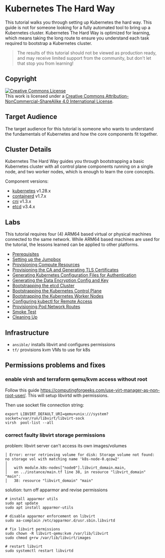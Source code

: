 # Kubernetes The Hard Way

This tutorial walks you through setting up Kubernetes the hard way. This guide is not for someone looking for a fully automated tool to bring up a Kubernetes cluster. Kubernetes The Hard Way is optimized for learning, which means taking the long route to ensure you understand each task required to bootstrap a Kubernetes cluster.

> The results of this tutorial should not be viewed as production ready, and may receive limited support from the community, but don't let that stop you from learning!

## Copyright

<a rel="license" href="http://creativecommons.org/licenses/by-nc-sa/4.0/"><img alt="Creative Commons License" style="border-width:0" src="https://i.creativecommons.org/l/by-nc-sa/4.0/88x31.png" /></a><br />This work is licensed under a <a rel="license" href="http://creativecommons.org/licenses/by-nc-sa/4.0/">Creative Commons Attribution-NonCommercial-ShareAlike 4.0 International License</a>.

## Target Audience

The target audience for this tutorial is someone who wants to understand the fundamentals of Kubernetes and how the core components fit together.

## Cluster Details

Kubernetes The Hard Way guides you through bootstrapping a basic Kubernetes cluster with all control plane components running on a single node, and two worker nodes, which is enough to learn the core concepts.

Component versions:

* [kubernetes](https://github.com/kubernetes/kubernetes) v1.28.x
* [containerd](https://github.com/containerd/containerd) v1.7.x
* [cni](https://github.com/containernetworking/cni) v1.3.x
* [etcd](https://github.com/etcd-io/etcd) v3.4.x

## Labs

This tutorial requires four (4) ARM64 based virtual or physical machines connected to the same network. While ARM64 based machines are used for the tutorial, the lessons learned can be applied to other platforms.

* [Prerequisites](docs/01-prerequisites.md)
* [Setting up the Jumpbox](docs/02-jumpbox.md)
* [Provisioning Compute Resources](docs/03-compute-resources.md)
* [Provisioning the CA and Generating TLS Certificates](docs/04-certificate-authority.md)
* [Generating Kubernetes Configuration Files for Authentication](docs/05-kubernetes-configuration-files.md)
* [Generating the Data Encryption Config and Key](docs/06-data-encryption-keys.md)
* [Bootstrapping the etcd Cluster](docs/07-bootstrapping-etcd.md)
* [Bootstrapping the Kubernetes Control Plane](docs/08-bootstrapping-kubernetes-controllers.md)
* [Bootstrapping the Kubernetes Worker Nodes](docs/09-bootstrapping-kubernetes-workers.md)
* [Configuring kubectl for Remote Access](docs/10-configuring-kubectl.md)
* [Provisioning Pod Network Routes](docs/11-pod-network-routes.md)
* [Smoke Test](docs/12-smoke-test.md)
* [Cleaning Up](docs/13-cleanup.md)


## Infrastructure

* `ansible/` installs libvirt and configures permissions
* `tf/` provisions kvm VMs to use for k8s

## Permissions problems and fixes

### enable virsh and terraform qemu/kvm access without root

Follow this guide https://computingforgeeks.com/use-virt-manager-as-non-root-user/. This will setup libvirtd with permissions.

Then use socket file connection string:

```
export LIBVIRT_DEFAULT_URI=qemu+unix:///system?socket=/var/run/libvirt/libvirt-sock
virsh  pool-list --all
```

### correct faulty libvirt storage permissions

problem: libvirt server can't access its own images/volumes

```shell
│ Error: error retrieving volume for disk: Storage volume not found: no storage vol with matching name 'k8s-node-0.qcow2'
│ 
│   with module.k8s-nodes["node0"].libvirt_domain.main,
│   on ../instance/main.tf line 38, in resource "libvirt_domain" "main":
│   38: resource "libvirt_domain" "main" 
```

solution: turn off apparmor and revise permissions

```
# install apparmor utils
sudo apt update
sudo apt install apparmor-utils

# disable apparmor enforcement on libvirt
sudo aa-complain /etc/apparmor.d/usr.sbin.libvirtd

# fix libvirt permissions
sudo chown -R libvirt-qemu:kvm /var/lib/libvirt
sudo chmod g+rw /var/lib/libvirt/images

# restart libvirt
sudo systemctl restart libvirtd
```
